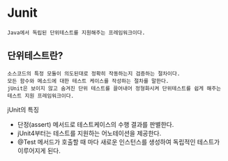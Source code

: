 Junit
===

```
Java에서 독립된 단위테스트를 지원해주는 프레임워크이다.
```

단위테스트란?
---

```
소스코드의 특정 모듈이 의도된대로 정확히 작동하는지 검증하는 절차이다.
모든 함수와 메소드에 대한 테스트 케이스를 작성하는 절차를 말한다.
jUnit은 보이지 않고 숨겨진 단위 테스트를 끌어내어 정형화시켜 단위테스트를 쉽게 해주는 테스트 지원 프레임워크이다.
```

jUnit의 특징

+ 단정(assert) 메서드로 테스트케이스의 수행 결과를 판별한다. 
+ jUnit4부터는 테스트를 지원하는 어노테이션을 제공한다.
+ @Test 메서드가 호출할 때 마다 새로운 인스턴스를 생성하여 독립적인 테스트가 이루어지게 된다.
